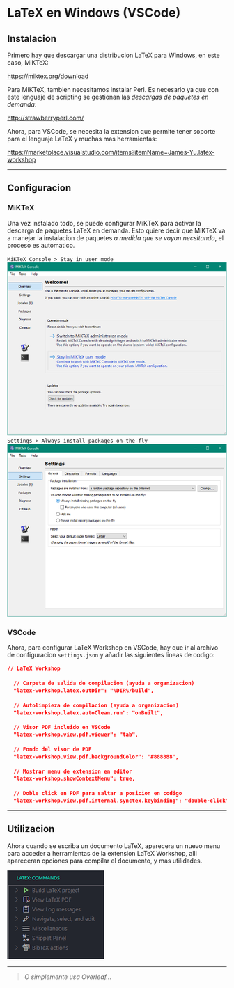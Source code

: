 # LaTeX en Windows (VSCode)

## Instalacion

Primero hay que descargar una distribucion LaTeX para Windows, en este caso, MiKTeX:

<https://miktex.org/download>

Para MiKTeX, tambien necesitamos instalar Perl. Es necesario ya que con este lenguaje de scripting se gestionan las *descargas de paquetes en demanda*:

<http://strawberryperl.com/>

Ahora, para VSCode, se necesita la extension que permite tener soporte para el lenguaje LaTeX y muchas mas herramientas:

<https://marketplace.visualstudio.com/items?itemName=James-Yu.latex-workshop>

---

## Configuracion

### MiKTeX

Una vez instalado todo, se puede configurar MiKTeX para activar la descarga de paquetes LaTeX en demanda. Esto quiere decir que MiKTeX va a manejar la instalacion de paquetes *a medida que se vayan necsitando*, el proceso es automatico.

`MiKTeX Console > Stay in user mode`
![1](./sources/1.png)
`Settings > Always install packages on-the-fly`
![2](./sources/2.png)

### VSCode

Ahora, para configurar LaTeX Workshop en VSCode, hay que ir al archivo de configuracion `settings.json` y añadir las siguientes lineas de codigo:

```json
// LaTeX Workshop

  // Carpeta de salida de compilacion (ayuda a organizacion)
  "latex-workshop.latex.outDir": "%DIR%/build",

  // Autolimpieza de compilacion (ayuda a organizacion)
  "latex-workshop.latex.autoClean.run": "onBuilt",

  // Visor PDF incluido en VSCode
  "latex-workshop.view.pdf.viewer": "tab",

  // Fondo del visor de PDF
  "latex-workshop.view.pdf.backgroundColor": "#888888",

  // Mostrar menu de extension en editor
  "latex-workshop.showContextMenu": true,

  // Doble click en PDF para saltar a posicion en codigo
  "latex-workshop.view.pdf.internal.synctex.keybinding": "double-click",
```

---

## Utilizacion

Ahora cuando se escriba un documento LaTeX, aparecera un nuevo menu para acceder a herramientas de la extension LaTeX Workshop, alli apareceran opciones para compilar el documento, y mas utilidades.

![3](./sources/3.png)

---

> *O simplemente usa Overleaf...*
